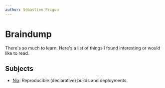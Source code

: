 ```yaml
---
author: Sébastien Frigon
---
```

# Braindump

There's so much to learn. Here's a list of things I found interesting or would like to read.

## Subjects
- [Nix](Nix.md): Reproducible (declarative) builds and deployments.